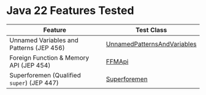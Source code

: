 # Java 22 Features Tested

| Feature                                    | Test Class                                                                                                |
|--------------------------------------------|-----------------------------------------------------------------------------------------------------------|
| Unnamed Variables and Patterns (JEP 456)   | [UnnamedPatternsAndVariables](src/main/java/io/bmeurant/java22/features/UnnamedPatternsAndVariables.java) |
| Foreign Function & Memory API (JEP 454)    | [FFMApi](src/main/java/io/bmeurant/java22/features/FFMApi.java)                                           |
| Superforemen (Qualified `super`) (JEP 447) | [Superforemen](src/main/java/io/bmeurant/java22/features/Superforemen.java)                               |
